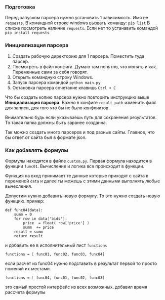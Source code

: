 ### Подготовка
Перед запуском парсера нужно установить 1 зависимость. Имя ее `requests`.
В командной строке windows вызвать команду:
`pip list`
В списке посмотреть наличие `requests`.
Если нет то устанавить командой
`pip install requests`

### Инициализация парсера
1. Создать рабочую директорию для 1 парсера. Поместить туда парсер.
2. Посмотреть в файл конфига. Думаю там понятно, что монять и как. Переменные сами за себя говорят.
3. Открыть командную строку Windows. 
4. Запуск парсера командой `python main.py`
5. Остановка парсера сочетание клавишь `Ctrl + C`

Что бы создать копию парсера нужно повторить инструкцию выше **Инициализация парсера**.
Важно в конфиге `result_path` изменить файл для записи, для того что бы не было конфликтов.

Внимательно будь если указываешь путь для сохранения результатов. То такая папка должны быть заранее созданна.

Так можно создать много парсеров и под разные сайты. Главное, что бы ответ от сайта был в формате json.


### Как добавлять формулы
Формулы находятся в файле `custom.py`.
Первая формула находится в функции `func01`. Вычисление и логика все происходит в функции.

Функция на вход принимает те данные которые приходят с сайта в переменой `data` и далее ты можешь с этими данными выполнять любые вычесления.

Допустим нужно добавить новую формулу. То это нужно создать новую функцию.
пример:
```
def func04(data):
    summ = 0
    for row in data['bids']:
        price  = float( row['price'] )
        summ  += price
    result = summ
    return result
```
и добавить ее в исполнительный лист `functions`

`functions = [ func01, func02, func03, func04]`

если расчет из func04 нужно подставить в результат первой то просто поменяй их местами.

`functions = [ func04, func01, func02, func03]`

это самый простой интерфейс из всех возможных.
добавил время рассчета формулы